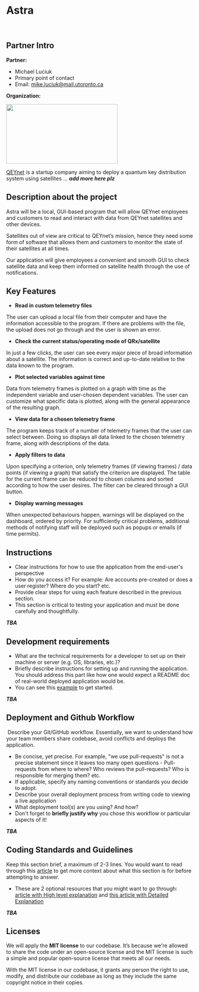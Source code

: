 # Astra
​
## Partner Intro
**Partner:**
* Michael Luciuk
* Primary point of contact
* Email: mike.luciuk@mail.utoronto.ca

**Organization:**

<p>
 <img width="300" height="160" src="https://images.squarespace-cdn.com/content/v1/5a837cb7d74cffca72977a29/1518672294226-XPZ4FOYONO9PKB0DX8AC/QEYnet+logo_final-+iteration+2.png">
</p>

[QEYnet](qeynet.com) is a startup company aiming to deploy a quantum key distribution system using satellites ... **_add more here plz_**

## Description about the project

Astra will be a local, GUI-based program that will allow QEYnet employees and customers to read and interact with data from QEYnet satellites and other devices.

Satellites out of view are critical to QEYnet’s mission, hence they need some form of software that allows them and customers to monitor the state of their satellites at all times.

Our application will give employees a convenient and smooth GUI to check satellite data and keep them informed on satellite health through the use of notifications.

## Key Features

* **Read in custom telemetry files**

The user can upload a local file from their computer and have the information accessible to the program. If there are problems with the file, the upload does not go through and the user is shown an error.

* **Check the current status/operating mode of QRx/satellite**

In just a few clicks, the user can see every major piece of broad information about a satellite. The information is correct and up-to-date relative to the data known to the program.

* **Plot selected variables against time**

Data from telemetry frames is plotted on a graph with time as the independent variable and user-chosen dependent variables. The user can customize what specific data is plotted, along with the general appearance of the resulting graph.

* **View data for a chosen telemetry frame**

The program keeps track of a number of telemetry frames that the user can select between. Doing so displays all data linked to the chosen telemetry frame, along with descriptions of the data.

* **Apply filters to data**

Upon specifying a criterion, only telemetry frames (if viewing frames) / data points (if viewing a graph) that satisfy the criterion are displayed. The table for the current frame can be reduced to chosen columns and sorted according to how the user desires. The filter can be cleared through a GUI button.

* **Display warning messages**

When unexpected behaviours happen, warnings will be displayed on the dashboard, ordered by priority. For sufficiently critical problems, additional methods of notifying staff will be deployed such as popups or emails (if time permits).

## Instructions
 * Clear instructions for how to use the application from the end-user's perspective
 * How do you access it? For example: Are accounts pre-created or does a user register? Where do you start? etc. 
 * Provide clear steps for using each feature described in the previous section.
 * This section is critical to testing your application and must be done carefully and thoughtfully.

 **_TBA_**
 
 ## Development requirements
 * What are the technical requirements for a developer to set up on their machine or server (e.g. OS, libraries, etc.)?
 * Briefly describe instructions for setting up and running the application. You should address this part like how one would expect a README doc of real-world deployed application would be.
 * You can see this [example](https://github.com/alichtman/shallow-backup#readme) to get started.

  **_TBA_**
 
 ## Deployment and Github Workflow
​
Describe your Git/GitHub workflow. Essentially, we want to understand how your team members share codebase, avoid conflicts and deploys the application.
​
 * Be concise, yet precise. For example, "we use pull-requests" is not a precise statement since it leaves too many open questions - Pull-requests from where to where? Who reviews the pull-requests? Who is responsible for merging them? etc.
 * If applicable, specify any naming conventions or standards you decide to adopt.
 * Describe your overall deployment process from writing code to viewing a live application
 * What deployment tool(s) are you using? And how?
 * Don't forget to **briefly justify why** you chose this workflow or particular aspects of it!

  **_TBA_**

 ## Coding Standards and Guidelines
 Keep this section brief, a maximum of 2-3 lines. You would want to read through this [article](https://www.geeksforgeeks.org/coding-standards-and-guidelines/) to get more context about what this section is for before attempting to answer.
  * These are 2 optional resources that you might want to go through: [article with High level explanation](https://blog.codacy.com/coding-standards-what-are-they-and-why-do-you-need-them/) and [this article with Detailed Explanation](https://google.github.io/styleguide/)
​

  **_TBA_**

 ## Licenses 

We will apply the **MIT license** to our codebase. It’s because we're allowed to share the code under an open-source license and the MIT license is such a simple and popular open-source license that meets all our needs.

With the MIT license in our codebase, it grants any person the right to use, modify, and distribute our codebase as long as they include the same copyright notice in their copies.

